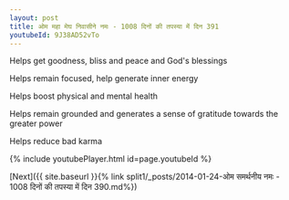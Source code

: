 ```yaml
---
layout: post
title: ओम महा मेघ निवासीने नमः - 1008 दिनों की तपस्या में दिन 391
youtubeId: 9J38AD52vTo
---
```

 
 
Helps get goodness, bliss and peace and God's blessings
 
Helps remain focused, help generate inner energy 
 
Helps boost physical and mental health 
 
Helps remain grounded and generates a sense of gratitude towards the greater power 
 
Helps reduce bad karma
 
 
 
 


{% include youtubePlayer.html id=page.youtubeId %}
 
[Next]({{ site.baseurl }}{% link  split1/_posts/2014-01-24-ओम समर्थनीय नमः - 1008 दिनों की तपस्या में दिन 390.md%})
 
